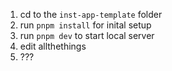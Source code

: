 1. cd to the `inst-app-template` folder
2. run `pnpm install` for inital setup
3. run `pnpm dev` to start local server
4. edit allthethings
5. ???